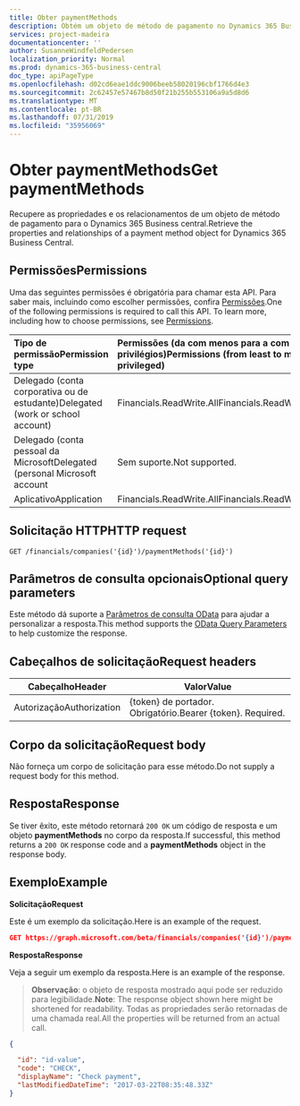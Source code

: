 ```yaml
---
title: Obter paymentMethods
description: Obtém um objeto de método de pagamento no Dynamics 365 Business central.
services: project-madeira
documentationcenter: ''
author: SusanneWindfeldPedersen
localization_priority: Normal
ms.prod: dynamics-365-business-central
doc_type: apiPageType
ms.openlocfilehash: d02cd6eae1ddc9006beeb58020196cbf1766d4e3
ms.sourcegitcommit: 2c62457e57467b8d50f21b255b553106a9a5d8d6
ms.translationtype: MT
ms.contentlocale: pt-BR
ms.lasthandoff: 07/31/2019
ms.locfileid: "35956069"
---
```

# <a name="get-paymentmethods"></a><span data-ttu-id="d89da-103">Obter paymentMethods</span><span class="sxs-lookup"><span data-stu-id="d89da-103">Get paymentMethods</span></span>
<span data-ttu-id="d89da-104">Recupere as propriedades e os relacionamentos de um objeto de método de pagamento para o Dynamics 365 Business central.</span><span class="sxs-lookup"><span data-stu-id="d89da-104">Retrieve the properties and relationships of a payment method object for Dynamics 365 Business Central.</span></span>

## <a name="permissions"></a><span data-ttu-id="d89da-105">Permissões</span><span class="sxs-lookup"><span data-stu-id="d89da-105">Permissions</span></span>
<span data-ttu-id="d89da-p101">Uma das seguintes permissões é obrigatória para chamar esta API. Para saber mais, incluindo como escolher permissões, confira [Permissões](/graph/permissions-reference).</span><span class="sxs-lookup"><span data-stu-id="d89da-p101">One of the following permissions is required to call this API. To learn more, including how to choose permissions, see [Permissions](/graph/permissions-reference).</span></span>

|<span data-ttu-id="d89da-108">Tipo de permissão</span><span class="sxs-lookup"><span data-stu-id="d89da-108">Permission type</span></span> |<span data-ttu-id="d89da-109">Permissões (da com menos para a com mais privilégios)</span><span class="sxs-lookup"><span data-stu-id="d89da-109">Permissions (from least to most privileged)</span></span>|
|:---------------|:------------------------------------------|
|<span data-ttu-id="d89da-110">Delegado (conta corporativa ou de estudante)</span><span class="sxs-lookup"><span data-stu-id="d89da-110">Delegated (work or school account)</span></span>|<span data-ttu-id="d89da-111">Financials.ReadWrite.All</span><span class="sxs-lookup"><span data-stu-id="d89da-111">Financials.ReadWrite.All</span></span> |
|<span data-ttu-id="d89da-112">Delegado (conta pessoal da Microsoft</span><span class="sxs-lookup"><span data-stu-id="d89da-112">Delegated (personal Microsoft account</span></span>|<span data-ttu-id="d89da-113">Sem suporte.</span><span class="sxs-lookup"><span data-stu-id="d89da-113">Not supported.</span></span>|
|<span data-ttu-id="d89da-114">Aplicativo</span><span class="sxs-lookup"><span data-stu-id="d89da-114">Application</span></span>|<span data-ttu-id="d89da-115">Financials.ReadWrite.All</span><span class="sxs-lookup"><span data-stu-id="d89da-115">Financials.ReadWrite.All</span></span>|

## <a name="http-request"></a><span data-ttu-id="d89da-116">Solicitação HTTP</span><span class="sxs-lookup"><span data-stu-id="d89da-116">HTTP request</span></span>

```
GET /financials/companies('{id}')/paymentMethods('{id}')
```

## <a name="optional-query-parameters"></a><span data-ttu-id="d89da-117">Parâmetros de consulta opcionais</span><span class="sxs-lookup"><span data-stu-id="d89da-117">Optional query parameters</span></span>
<span data-ttu-id="d89da-118">Este método dá suporte a [Parâmetros de consulta OData](/graph/query-parameters) para ajudar a personalizar a resposta.</span><span class="sxs-lookup"><span data-stu-id="d89da-118">This method supports the [OData Query Parameters](/graph/query-parameters) to help customize the response.</span></span>

## <a name="request-headers"></a><span data-ttu-id="d89da-119">Cabeçalhos de solicitação</span><span class="sxs-lookup"><span data-stu-id="d89da-119">Request headers</span></span>
|<span data-ttu-id="d89da-120">Cabeçalho</span><span class="sxs-lookup"><span data-stu-id="d89da-120">Header</span></span>         |<span data-ttu-id="d89da-121">Valor</span><span class="sxs-lookup"><span data-stu-id="d89da-121">Value</span></span>                     |
|---------------|--------------------------|
|<span data-ttu-id="d89da-122">Autorização</span><span class="sxs-lookup"><span data-stu-id="d89da-122">Authorization</span></span>  |<span data-ttu-id="d89da-p102">{token} de portador. Obrigatório.</span><span class="sxs-lookup"><span data-stu-id="d89da-p102">Bearer {token}. Required.</span></span> |

## <a name="request-body"></a><span data-ttu-id="d89da-125">Corpo da solicitação</span><span class="sxs-lookup"><span data-stu-id="d89da-125">Request body</span></span>
<span data-ttu-id="d89da-126">Não forneça um corpo de solicitação para esse método.</span><span class="sxs-lookup"><span data-stu-id="d89da-126">Do not supply a request body for this method.</span></span>

## <a name="response"></a><span data-ttu-id="d89da-127">Resposta</span><span class="sxs-lookup"><span data-stu-id="d89da-127">Response</span></span>
<span data-ttu-id="d89da-128">Se tiver êxito, este método retornará `200 OK` um código de resposta e um objeto **paymentMethods** no corpo da resposta.</span><span class="sxs-lookup"><span data-stu-id="d89da-128">If successful, this method returns a `200 OK` response code and a **paymentMethods** object in the response body.</span></span>

## <a name="example"></a><span data-ttu-id="d89da-129">Exemplo</span><span class="sxs-lookup"><span data-stu-id="d89da-129">Example</span></span>

<span data-ttu-id="d89da-130">**Solicitação**</span><span class="sxs-lookup"><span data-stu-id="d89da-130">**Request**</span></span>

<span data-ttu-id="d89da-131">Este é um exemplo da solicitação.</span><span class="sxs-lookup"><span data-stu-id="d89da-131">Here is an example of the request.</span></span>
```json
GET https://graph.microsoft.com/beta/financials/companies('{id}')/paymentMethods('{id}')
```

<span data-ttu-id="d89da-132">**Resposta**</span><span class="sxs-lookup"><span data-stu-id="d89da-132">**Response**</span></span>

<span data-ttu-id="d89da-133">Veja a seguir um exemplo da resposta.</span><span class="sxs-lookup"><span data-stu-id="d89da-133">Here is an example of the response.</span></span> 

> <span data-ttu-id="d89da-134">**Observação**: o objeto de resposta mostrado aqui pode ser reduzido para legibilidade.</span><span class="sxs-lookup"><span data-stu-id="d89da-134">**Note**: The response object shown here might be shortened for readability.</span></span> <span data-ttu-id="d89da-135">Todas as propriedades serão retornadas de uma chamada real.</span><span class="sxs-lookup"><span data-stu-id="d89da-135">All the properties will be returned from an actual call.</span></span>

```json
{

  "id": "id-value",
  "code": "CHECK",
  "displayName": "Check payment",
  "lastModifiedDateTime": "2017-03-22T08:35:48.33Z"
}
```


